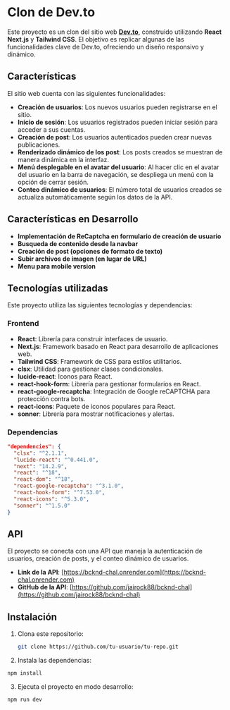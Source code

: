 # Clon de Dev.to

Este proyecto es un clon del sitio web **[Dev.to](https://dev.to/)**, construido utilizando **React** **Next.js**  y **Tailwind CSS**. El objetivo es replicar algunas de las funcionalidades clave de Dev.to, ofreciendo un diseño responsivo y dinámico.

## Características

El sitio web cuenta con las siguientes funcionalidades:

- **Creación de usuarios**: Los nuevos usuarios pueden registrarse en el sitio.
- **Inicio de sesión**: Los usuarios registrados pueden iniciar sesión para acceder a sus cuentas.
- **Creación de post**: Los usuarios autenticados pueden crear nuevas publicaciones.
- **Renderizado dinámico de los post**: Los posts creados se muestran de manera dinámica en la interfaz.
- **Menú desplegable en el avatar del usuario**: Al hacer clic en el avatar del usuario en la barra de navegación, se despliega un menú con la opción de cerrar sesión.
- **Conteo dinámico de usuarios**: El número total de usuarios creados se actualiza automáticamente según los datos de la API.

## Características en Desarrollo

- **Implementación de ReCaptcha en formulario de creación de usuario**
- **Busqueda de contenido desde la navbar**
- **Creación de post (opciones de formato de texto)**
- **Subir archivos de imagen (en lugar de URL)**
- **Menu para mobile version**


## Tecnologías utilizadas

Este proyecto utiliza las siguientes tecnologías y dependencias:

### Frontend

- **React**: Librería para construir interfaces de usuario.
- **Next.js**: Framework basado en React para desarrollo de aplicaciones web.
- **Tailwind CSS**: Framework de CSS para estilos utilitarios.
- **clsx**: Utilidad para gestionar clases condicionales.
- **lucide-react**: Iconos para React.
- **react-hook-form**: Librería para gestionar formularios en React.
- **react-google-recaptcha**: Integración de Google reCAPTCHA para protección contra bots.
- **react-icons**: Paquete de iconos populares para React.
- **sonner**: Librería para mostrar notificaciones y alertas.

### Dependencias

```json
"dependencies": {
  "clsx": "^2.1.1",
  "lucide-react": "^0.441.0",
  "next": "14.2.9",
  "react": "^18",
  "react-dom": "^18",
  "react-google-recaptcha": "^3.1.0",
  "react-hook-form": "^7.53.0",
  "react-icons": "^5.3.0",
  "sonner": "^1.5.0"
}
```
## API

El proyecto se conecta con una API que maneja la autenticación de usuarios, creación de posts, y el conteo dinámico de usuarios.

- **Link de la API**: [https://bcknd-chal.onrender.com](https://bcknd-chal.onrender.com)
- **GitHub de la API**: [https://github.com/jairock88/bcknd-chal](https://github.com/jairock88/bcknd-chal)

## Instalación

1. Clona este repositorio:

   ```bash
   git clone https://github.com/tu-usuario/tu-repo.git
    ```

2. Instala las dependencias:

```bash
npm install
```

3. Ejecuta el proyecto en modo desarrollo:

```bash
npm run dev
```